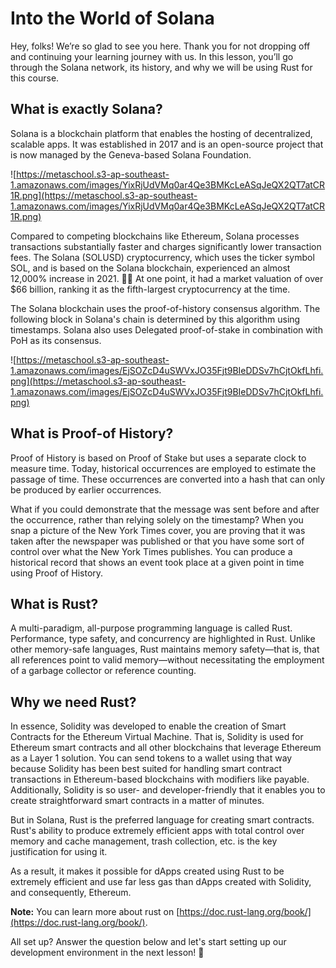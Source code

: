 # Into the World of Solana

Hey, folks! We’re so glad to see you here. Thank you for not dropping off and continuing your learning journey with us. In this lesson, you’ll go through the Solana network, its history, and why we will be using Rust for this course.

## What is exactly Solana?

Solana is a blockchain platform that enables the hosting of decentralized, scalable apps. It was established in 2017 and is an open-source project that is now managed by the Geneva-based Solana Foundation.

![https://metaschool.s3-ap-southeast-1.amazonaws.com/images/YixRjUdVMq0ar4Qe3BMKcLeASqJeQX2QT7atCR1R.png](https://metaschool.s3-ap-southeast-1.amazonaws.com/images/YixRjUdVMq0ar4Qe3BMKcLeASqJeQX2QT7atCR1R.png)

Compared to competing blockchains like Ethereum, Solana processes transactions substantially faster and charges significantly lower transaction fees. The Solana (SOLUSD) cryptocurrency, which uses the ticker symbol SOL, and is based on the Solana blockchain, experienced an almost 12,000% increase in 2021. 🫰🏼 At one point, it had a market valuation of over $66 billion, ranking it as the fifth-largest cryptocurrency at the time.

The Solana blockchain uses the proof-of-history consensus algorithm. The following block in Solana's chain is determined by this algorithm using timestamps. Solana also uses Delegated proof-of-stake in combination with PoH as its consensus.

![https://metaschool.s3-ap-southeast-1.amazonaws.com/images/EjSOZcD4uSWVxJO35Fjt9BIeDDSv7hCjtOkfLhfi.png](https://metaschool.s3-ap-southeast-1.amazonaws.com/images/EjSOZcD4uSWVxJO35Fjt9BIeDDSv7hCjtOkfLhfi.png)

## What is Proof-of History?

Proof of History is based on Proof of Stake but uses a separate clock to measure time. Today, historical occurrences are employed to estimate the passage of time. These occurrences are converted into a hash that can only be produced by earlier occurrences.

What if you could demonstrate that the message was sent before and after the occurrence, rather than relying solely on the timestamp? When you snap a picture of the New York Times cover, you are proving that it was taken after the newspaper was published or that you have some sort of control over what the New York Times publishes. You can produce a historical record that shows an event took place at a given point in time using Proof of History.

## What is Rust?

A multi-paradigm, all-purpose programming language is called Rust. Performance, type safety, and concurrency are highlighted in Rust. Unlike other memory-safe languages, Rust maintains memory safety—that is, that all references point to valid memory—without necessitating the employment of a garbage collector or reference counting.

## Why we need Rust?

In essence, Solidity was developed to enable the creation of Smart Contracts for the Ethereum Virtual Machine. That is, Solidity is used for Ethereum smart contracts and all other blockchains that leverage Ethereum as a Layer 1 solution. You can send tokens to a wallet using that way because Solidity has been best suited for handling smart contract transactions in Ethereum-based blockchains with modifiers like payable. Additionally, Solidity is so user- and developer-friendly that it enables you to create straightforward smart contracts in a matter of minutes.

But in Solana, Rust is the preferred language for creating smart contracts. Rust's ability to produce extremely efficient apps with total control over memory and cache management, trash collection, etc. is the key justification for using it.

As a result, it makes it possible for dApps created using Rust to be extremely efficient and use far less gas than dApps created with Solidity, and consequently, Ethereum.

**Note:** You can learn more about rust on [https://doc.rust-lang.org/book/](https://doc.rust-lang.org/book/).

All set up? Answer the question below and let's start setting up our development environment in the next lesson! 🚀
